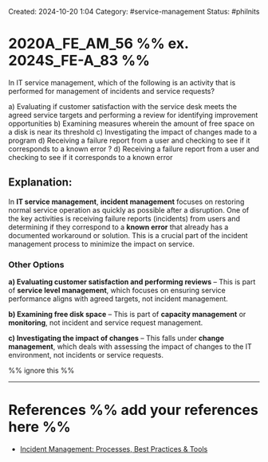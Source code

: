 Created: 2024-10-20 1:04
Category: #service-management
Status: #philnits



# 2020A_FE_AM_56 %% ex. 2024S_FE-A_83 %%

In IT service management, which of the following is an activity that is performed for management of incidents and service requests?

a) Evaluating if customer satisfaction with the service desk meets the agreed service targets and performing a review for identifying improvement opportunities
b) Examining measures wherein the amount of free space on a disk is near its threshold
c) Investigating the impact of changes made to a program
d) Receiving a failure report from a user and checking to see if it corresponds to a known error
?
d) Receiving a failure report from a user and checking to see if it corresponds to a known error
## **Explanation:**

In **IT service management**, **incident management** focuses on restoring normal service operation as quickly as possible after a disruption. One of the key activities is receiving failure reports (incidents) from users and determining if they correspond to a **known error** that already has a documented workaround or solution. This is a crucial part of the incident management process to minimize the impact on service.
### Other Options

**a) Evaluating customer satisfaction and performing reviews** – This is part of **service level management**, which focuses on ensuring service performance aligns with agreed targets, not incident management.

**b) Examining free disk space** – This is part of **capacity management** or **monitoring**, not incident and service request management.

**c) Investigating the impact of changes** – This falls under **change management**, which deals with assessing the impact of changes to the IT environment, not incidents or service requests.

%% ignore this %%

---




# References %% add your references here %%
- [Incident Management: Processes, Best Practices & Tools](https://www.atlassian.com/incident-management#it-style-incident-management-process)